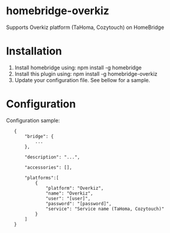 # homebridge-overkiz

Supports Overkiz platform (TaHoma, Cozytouch) on HomeBridge

# Installation

1. Install homebridge using: npm install -g homebridge
2. Install this plugin using: npm install -g homebridge-overkiz
3. Update your configuration file. See bellow for a sample. 

# Configuration

Configuration sample:

 ```
    {
        "bridge": {
            ...
        },
        
        "description": "...",

        "accessories": [],

        "platforms":[
        	{
            	"platform": "Overkiz",
            	"name": "Overkiz",
            	"user": "[user]",
            	"password": "[password]",
	    		"service": "Service name (TaHoma, Cozytouch)"
        	}
        ]
    }
```